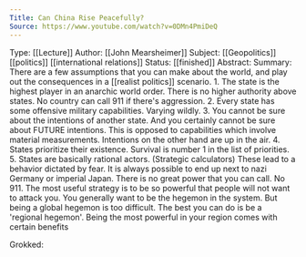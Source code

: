 ```yaml
---
Title: Can China Rise Peacefully?
Source: https://www.youtube.com/watch?v=0DMn4PmiDeQ
---
```

Type: [[Lecture]]
Author: [[John Mearsheimer]]
Subject: [[Geopolitics]][[politics]] [[international relations]]
Status: [[finished]] 
Abstract:
Summary:
	There are a few assumptions that you can make about the world, and play out the consequences in a [[realist politics]] scenario. 
	1. The state is the highest player in an anarchic world order. There is no higher authority above states. No country can call 911 if there's aggression. 
	2. Every state has some offensive military capabilities. Varying wildly.
	3. You cannot be sure about the intentions of another state. And you certainly cannot be sure about FUTURE intentions. This is opposed to capabilities which involve material measurements. Intentions on the other hand are up in the air.
	4. States prioritize their existence. Survival is number 1 in the list of priorities.
	5. States are basically rational actors. (Strategic calculators)
	These lead to a behavior dictated by fear.
		It is always possible to end up next to nazi Germany or imperial Japan.
		There is no great power that you can call. No 911.
		The most useful strategy is to be so powerful that people will not want to attack you.
	You generally want to be the hegemon in the system. But being a global hegemon is too difficult. The best you can do is be a 'regional hegemon'.
	Being the most powerful in your region comes with certain benefits
	
Grokked: